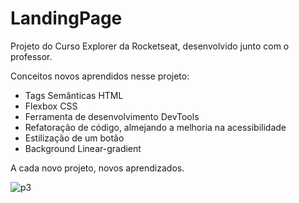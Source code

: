 # LandingPage

Projeto do Curso Explorer da Rocketseat, desenvolvido junto com o professor.

Conceitos novos aprendidos nesse projeto: 

- Tags Semânticas HTML
- Flexbox CSS
- Ferramenta de desenvolvimento DevTools
- Refatoração de código, almejando a melhoria na acessibilidade
- Estilização de um botão
- Background Linear-gradient

A cada novo projeto, novos aprendizados. 

![p3](https://github.com/arthurtheodoro12/LandingPage/assets/131664656/f78fc48d-6fc4-47e2-ae2c-3037e45b1483)
